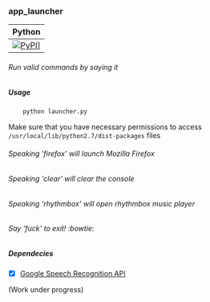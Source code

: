 ### app_launcher
|  Python  |
|----------|
|[![PyPI](https://img.shields.io/pypi/pyversions/Balert.svg)](https://pypi.python.org/pypi/Balert)]|
###### Run valid commands by saying it

##### Usage

```sh
	python launcher.py
```
Make sure that you have necessary permissions to access `/usr/local/lib/python2.7/dist-packages` files

###### Speaking 'firefox' will launch Mozilla Firefox
###### Speaking 'clear' will clear the console
###### Speaking 'rhythmbox' will open rhythmbox music player
###### Say 'fuck' to exit! :bowtie:


##### Dependecies
- [x] [Google Speech Recognition API](https://pypi.python.org/pypi/SpeechRecognition/)

(Work under progress)